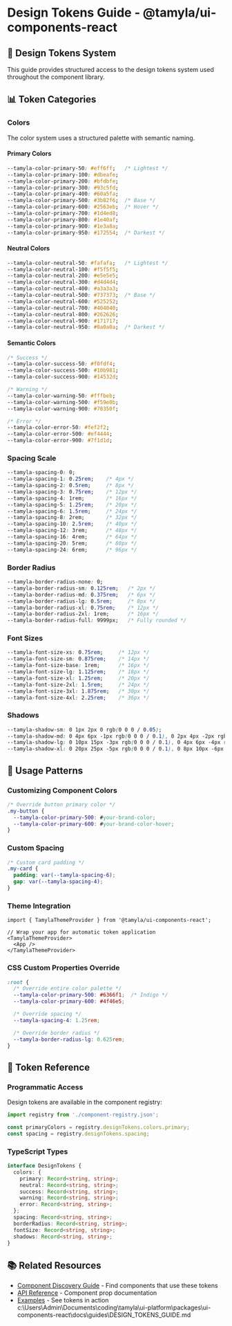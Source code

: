 # Design Tokens Guide - @tamyla/ui-components-react

## 🎨 Design Tokens System

This guide provides structured access to the design tokens system used throughout the component library.

## 📊 Token Categories

### Colors
The color system uses a structured palette with semantic naming.

#### Primary Colors
```css
--tamyla-color-primary-50: #eff6ff;   /* Lightest */
--tamyla-color-primary-100: #dbeafe;
--tamyla-color-primary-200: #bfdbfe;
--tamyla-color-primary-300: #93c5fd;
--tamyla-color-primary-400: #60a5fa;
--tamyla-color-primary-500: #3b82f6;  /* Base */
--tamyla-color-primary-600: #2563eb;  /* Hover */
--tamyla-color-primary-700: #1d4ed8;
--tamyla-color-primary-800: #1e40af;
--tamyla-color-primary-900: #1e3a8a;
--tamyla-color-primary-950: #172554;  /* Darkest */
```

#### Neutral Colors
```css
--tamyla-color-neutral-50: #fafafa;   /* Lightest */
--tamyla-color-neutral-100: #f5f5f5;
--tamyla-color-neutral-200: #e5e5e5;
--tamyla-color-neutral-300: #d4d4d4;
--tamyla-color-neutral-400: #a3a3a3;
--tamyla-color-neutral-500: #737373;  /* Base */
--tamyla-color-neutral-600: #525252;
--tamyla-color-neutral-700: #404040;
--tamyla-color-neutral-800: #262626;
--tamyla-color-neutral-900: #171717;
--tamyla-color-neutral-950: #0a0a0a;  /* Darkest */
```

#### Semantic Colors
```css
/* Success */
--tamyla-color-success-50: #f0fdf4;
--tamyla-color-success-500: #10b981;
--tamyla-color-success-900: #14532d;

/* Warning */
--tamyla-color-warning-50: #fffbeb;
--tamyla-color-warning-500: #f59e0b;
--tamyla-color-warning-900: #78350f;

/* Error */
--tamyla-color-error-50: #fef2f2;
--tamyla-color-error-500: #ef4444;
--tamyla-color-error-900: #7f1d1d;
```

### Spacing Scale
```css
--tamyla-spacing-0: 0;
--tamyla-spacing-1: 0.25rem;    /* 4px */
--tamyla-spacing-2: 0.5rem;     /* 8px */
--tamyla-spacing-3: 0.75rem;    /* 12px */
--tamyla-spacing-4: 1rem;       /* 16px */
--tamyla-spacing-5: 1.25rem;    /* 20px */
--tamyla-spacing-6: 1.5rem;     /* 24px */
--tamyla-spacing-8: 2rem;       /* 32px */
--tamyla-spacing-10: 2.5rem;    /* 40px */
--tamyla-spacing-12: 3rem;      /* 48px */
--tamyla-spacing-16: 4rem;      /* 64px */
--tamyla-spacing-20: 5rem;      /* 80px */
--tamyla-spacing-24: 6rem;      /* 96px */
```

### Border Radius
```css
--tamyla-border-radius-none: 0;
--tamyla-border-radius-sm: 0.125rem;   /* 2px */
--tamyla-border-radius-md: 0.375rem;   /* 6px */
--tamyla-border-radius-lg: 0.5rem;     /* 8px */
--tamyla-border-radius-xl: 0.75rem;    /* 12px */
--tamyla-border-radius-2xl: 1rem;      /* 16px */
--tamyla-border-radius-full: 9999px;   /* Fully rounded */
```

### Font Sizes
```css
--tamyla-font-size-xs: 0.75rem;     /* 12px */
--tamyla-font-size-sm: 0.875rem;    /* 14px */
--tamyla-font-size-base: 1rem;      /* 16px */
--tamyla-font-size-lg: 1.125rem;    /* 18px */
--tamyla-font-size-xl: 1.25rem;     /* 20px */
--tamyla-font-size-2xl: 1.5rem;     /* 24px */
--tamyla-font-size-3xl: 1.875rem;   /* 30px */
--tamyla-font-size-4xl: 2.25rem;    /* 36px */
```

### Shadows
```css
--tamyla-shadow-sm: 0 1px 2px 0 rgb(0 0 0 / 0.05);
--tamyla-shadow-md: 0 4px 6px -1px rgb(0 0 0 / 0.1), 0 2px 4px -2px rgb(0 0 0 / 0.1);
--tamyla-shadow-lg: 0 10px 15px -3px rgb(0 0 0 / 0.1), 0 4px 6px -4px rgb(0 0 0 / 0.1);
--tamyla-shadow-xl: 0 20px 25px -5px rgb(0 0 0 / 0.1), 0 8px 10px -6px rgb(0 0 0 / 0.1);
```

## 🎯 Usage Patterns

### Customizing Component Colors
```css
/* Override button primary color */
.my-button {
  --tamyla-color-primary-500: #your-brand-color;
  --tamyla-color-primary-600: #your-brand-color-hover;
}
```

### Custom Spacing
```css
/* Custom card padding */
.my-card {
  padding: var(--tamyla-spacing-6);
  gap: var(--tamyla-spacing-4);
}
```

### Theme Integration
```tsx
import { TamylaThemeProvider } from '@tamyla/ui-components-react';

// Wrap your app for automatic token application
<TamylaThemeProvider>
  <App />
</TamylaThemeProvider>
```

### CSS Custom Properties Override
```css
:root {
  /* Override entire color palette */
  --tamyla-color-primary-500: #6366f1;  /* Indigo */
  --tamyla-color-primary-600: #4f46e5;

  /* Override spacing */
  --tamyla-spacing-4: 1.25rem;

  /* Override border radius */
  --tamyla-border-radius-lg: 0.625rem;
}
```

## 🔧 Token Reference

### Programmatic Access
Design tokens are available in the component registry:

```javascript
import registry from './component-registry.json';

const primaryColors = registry.designTokens.colors.primary;
const spacing = registry.designTokens.spacing;
```

### TypeScript Types
```typescript
interface DesignTokens {
  colors: {
    primary: Record<string, string>;
    neutral: Record<string, string>;
    success: Record<string, string>;
    warning: Record<string, string>;
    error: Record<string, string>;
  };
  spacing: Record<string, string>;
  borderRadius: Record<string, string>;
  fontSize: Record<string, string>;
  shadows: Record<string, string>;
}
```

## 📚 Related Resources

- [Component Discovery Guide](COMPONENT_DISCOVERY_GUIDE.md) - Find components that use these tokens
- [API Reference](API_REFERENCE.md) - Component prop documentation
- [Examples](../examples/) - See tokens in action</content>
<parameter name="filePath">c:\Users\Admin\Documents\coding\tamyla\ui-platform\packages\ui-components-react\docs\guides\DESIGN_TOKENS_GUIDE.md

